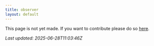 ```yaml
---
title: observer
layout: default
---
```


This page is not yet made. If you want to contribute please do so [here](https://github.com/CrazyH2/Bigstone/blob/wiki/components/observer.md).

_Last updated: 2025-06-28T11:03:46Z_
